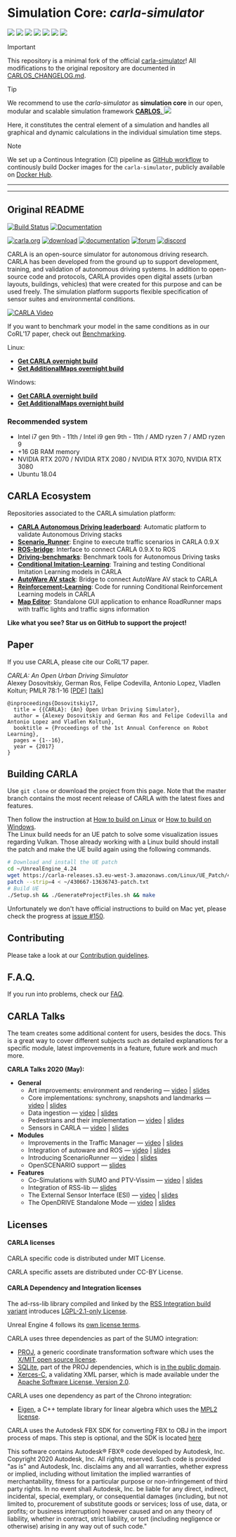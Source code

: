 # Simulation Core: *carla-simulator*

<p align="left">
  <img src="https://img.shields.io/github/v/release/ika-rwth-aachen/carla-simulator"/>
  <img src="https://img.shields.io/github/license/ika-rwth-aachen/carla-simulator"/>
  <a href="https://github.com/ika-rwth-aachen/carla-simulator/actions/workflows/docker.yml">
  <img src="https://github.com/ika-rwth-aachen/carla-simulator/actions/workflows/docker.yml/badge.svg"/></a>
  <img src="https://img.shields.io/badge/Ubuntu-22.04-E95420"/>
  <img src="https://img.shields.io/badge/CARLA-0.9.15-blueviolet"/>
  <img src="https://img.shields.io/badge/Python-3.10-blueviolet"/>
  <img src="https://img.shields.io/github/stars/ika-rwth-aachen/carla-simulator?style=social"/>
</p>

> [!IMPORTANT]
> This repository is a minimal fork of the official [carla-simulator](https://github.com/carla-simulator/carla)! All modifications to the original repository are documented in [CARLOS_CHANGELOG.md](./CARLOS_CHANGELOG.md).

> [!TIP]
> We recommend to use the *carla-simulator* as **simulation core** in our open, modular and scalable simulation framework <a href="https://github.com/ika-rwth-aachen/carlos">**CARLOS**. <img src="https://img.shields.io/github/stars/ika-rwth-aachen/carlos?style=social"/></a> 
>
> Here, it constitutes the central element of a simulation and handles all graphical and dynamic calculations in the individual simulation time steps.

> [!NOTE]
> We set up a Continous Integration (CI) pipeline as [GitHub workflow](./github/workflows/docker.yml) to continously build Docker images for the `carla-simulator`, publicly available on [Docker Hub](https://hub.docker.com/r/rwthika/carla-simulator).

---
---
## Original README

[![Build Status](https://travis-ci.org/carla-simulator/carla.svg?branch=master)](https://travis-ci.org/carla-simulator/carla)
[![Documentation](https://readthedocs.org/projects/carla/badge/?version=latest)](http://carla.readthedocs.io)

[![carla.org](Docs/img/btn/web.png)](http://carla.org)
[![download](Docs/img/btn/download.png)](https://github.com/carla-simulator/carla/blob/master/Docs/download.md)
[![documentation](Docs/img/btn/docs.png)](http://carla.readthedocs.io)
[![forum](Docs/img/btn/forum.png)](https://github.com/carla-simulator/carla/discussions)
[![discord](Docs/img/btn/chat.png)](https://discord.gg/8kqACuC)

CARLA is an open-source simulator for autonomous driving research. CARLA has been developed from the ground up to support development, training, and
validation of autonomous driving systems. In addition to open-source code and protocols, CARLA provides open digital assets (urban layouts, buildings,
vehicles) that were created for this purpose and can be used freely. The simulation platform supports flexible specification of sensor suites and
environmental conditions.

[![CARLA Video](Docs/img/video_thumbnail_0910.jpg)](https://www.youtube.com/watch?v=7jej46ALVRE)

If you want to benchmark your model in the same conditions as in our CoRL’17
paper, check out
[Benchmarking](https://github.com/carla-simulator/driving-benchmarks).

Linux:
* [**Get CARLA overnight build**](http://carla-releases.s3.amazonaws.com/Linux/Dev/CARLA_Latest.tar.gz)
* [**Get AdditionalMaps overnight build**](http://carla-releases.s3.amazonaws.com/Linux/Dev/AdditionalMaps_Latest.tar.gz)

Windows:
* [**Get CARLA overnight build**](http://carla-releases.s3.amazonaws.com/Windows/Dev/CARLA_Latest.zip)
* [**Get AdditionalMaps overnight build**](http://carla-releases.s3.amazonaws.com/Windows/Dev/AdditionalMaps_Latest.zip)

### Recommended system

* Intel i7 gen 9th - 11th / Intel i9 gen 9th - 11th / AMD ryzen 7 / AMD ryzen 9
* +16 GB RAM memory 
* NVIDIA RTX 2070 / NVIDIA RTX 2080 / NVIDIA RTX 3070, NVIDIA RTX 3080
* Ubuntu 18.04

## CARLA Ecosystem
Repositories associated to the CARLA simulation platform:

* [**CARLA Autonomous Driving leaderboard**](https://leaderboard.carla.org/): Automatic platform to validate Autonomous Driving stacks
* [**Scenario_Runner**](https://github.com/carla-simulator/scenario_runner): Engine to execute traffic scenarios in CARLA 0.9.X
* [**ROS-bridge**](https://github.com/carla-simulator/ros-bridge): Interface to connect CARLA 0.9.X to ROS
* [**Driving-benchmarks**](https://github.com/carla-simulator/driving-benchmarks): Benchmark tools for Autonomous Driving tasks
* [**Conditional Imitation-Learning**](https://github.com/felipecode/coiltraine): Training and testing Conditional Imitation Learning models in CARLA
* [**AutoWare AV stack**](https://github.com/carla-simulator/carla-autoware): Bridge to connect AutoWare AV stack to CARLA
* [**Reinforcement-Learning**](https://github.com/carla-simulator/reinforcement-learning): Code for running Conditional Reinforcement Learning models in CARLA
* [**Map Editor**](https://github.com/carla-simulator/carla-map-editor): Standalone GUI application to enhance RoadRunner maps with traffic lights and traffic signs information

**Like what you see? Star us on GitHub to support the project!**

Paper
-----

If you use CARLA, please cite our CoRL’17 paper.

_CARLA: An Open Urban Driving Simulator_<br>Alexey Dosovitskiy, German Ros,
Felipe Codevilla, Antonio Lopez, Vladlen Koltun; PMLR 78:1-16
[[PDF](http://proceedings.mlr.press/v78/dosovitskiy17a/dosovitskiy17a.pdf)]
[[talk](https://www.youtube.com/watch?v=xfyK03MEZ9Q&feature=youtu.be&t=2h44m30s)]


```
@inproceedings{Dosovitskiy17,
  title = {{CARLA}: {An} Open Urban Driving Simulator},
  author = {Alexey Dosovitskiy and German Ros and Felipe Codevilla and Antonio Lopez and Vladlen Koltun},
  booktitle = {Proceedings of the 1st Annual Conference on Robot Learning},
  pages = {1--16},
  year = {2017}
}
```

Building CARLA
--------------

Use `git clone` or download the project from this page. Note that the master branch contains the most recent release of CARLA with the latest fixes and features.

Then follow the instruction at [How to build on Linux][buildlinuxlink] or [How to build on Windows][buildwindowslink].  
The Linux build needs for an UE patch to solve some visualization issues regarding Vulkan. Those already working with a Linux build should install the patch and make the UE build again using the following commands.  
```sh
# Download and install the UE patch  
cd ~/UnrealEngine_4.24
wget https://carla-releases.s3.eu-west-3.amazonaws.com/Linux/UE_Patch/430667-13636743-patch.txt ~/430667-13636743-patch.txt
patch --strip=4 < ~/430667-13636743-patch.txt
# Build UE
./Setup.sh && ./GenerateProjectFiles.sh && make
```

Unfortunately we don't have official instructions to build on Mac yet, please check the progress at [issue #150][issue150].

[buildlinuxlink]: https://carla.readthedocs.io/en/latest/build_linux/
[buildwindowslink]: https://carla.readthedocs.io/en/latest/build_windows/
[issue150]: https://github.com/carla-simulator/carla/issues/150

Contributing
------------

Please take a look at our [Contribution guidelines][contriblink].

[contriblink]: https://carla.readthedocs.io/en/latest/cont_contribution_guidelines/

F.A.Q.
------

If you run into problems, check our
[FAQ](https://carla.readthedocs.io/en/latest/build_faq/).

CARLA Talks
------
The team creates some additional content for users, besides the docs. This is a great way to cover different subjects such as detailed explanations for a specific module, latest improvements in a feature, future work and much more.  

__CARLA Talks 2020 (May):__  

*   __General__  
	*   Art improvements: environment and rendering — [video](https://youtu.be/ZZaHevsz8W8) | [slides](https://drive.google.com/file/d/1l9Ztaq0Q8fNN5YPU4-5vL13eZUwsQl5P/view?usp=sharing)  
	*   Core implementations: synchrony, snapshots and landmarks — [video](https://youtu.be/nyyTLmphqY4) | [slides](https://drive.google.com/file/d/1yaOwf1419qWZqE1gTSrrknsWOhawEWh_/view?usp=sharing)
	*   Data ingestion — [video](https://youtu.be/mHiUUZ4xC9o) | [slides](https://drive.google.com/file/d/10uNBAMreKajYimIhwCqSYXjhfVs2bX31/view?usp=sharing)  
	*   Pedestrians and their implementation — [video](https://youtu.be/Uoz2ihDwaWA) | [slides](https://drive.google.com/file/d/1Tsosin7BLP1k558shtbzUdo2ZXVKy5CB/view?usp=sharing)  
	*   Sensors in CARLA — [video](https://youtu.be/T8qCSet8WK0) | [slides](https://drive.google.com/file/d/1UO8ZAIOp-1xaBzcFMfn_IoipycVkUo4q/view?usp=sharing)  
*   __Modules__  
	*   Improvements in the Traffic Manager — [video](https://youtu.be/n9cufaJ17eA) | [slides](https://drive.google.com/file/d/1R9uNZ6pYHSZoEBxs2vYK7swiriKbbuxo/view?usp=sharing)  
	*   Integration of autoware and ROS — [video](https://youtu.be/ChIgcC2scwU) | [slides](https://drive.google.com/file/d/1uO6nBaFirrllb08OeqGAMVLApQ6EbgAt/view?usp=sharing)  
	*   Introducing ScenarioRunner — [video](https://youtu.be/dcnnNJowqzM) | [slides](https://drive.google.com/file/d/1zgoH_kLOfIw117FJGm2IVZZAIRw9U2Q0/view?usp=sharing)  
	*   OpenSCENARIO support — [slides](https://drive.google.com/file/d/1g6ATxZRTWEdstiZwfBN1_T_x_WwZs0zE/view?usp=sharing)  
*   __Features__  
	*   Co-Simulations with SUMO and PTV-Vissim — [video](https://youtu.be/PuFSbj1PU94) | [slides](https://drive.google.com/file/d/10DgMNUBqKqWBrdiwBiAIT4DdR9ObCquI/view?usp=sharing)  
	*   Integration of RSS-lib — [slides](https://drive.google.com/file/d/1whREmrCv67fOMipgCk6kkiW4VPODig0A/view?usp=sharing)  
	*   The External Sensor Interface (ESI) — [video](https://youtu.be/5hXHPV9FIeY) | [slides](https://drive.google.com/file/d/1VWFaEoS12siW6NtQDUkm44BVO7tveRbJ/view?usp=sharing)  
	*   The OpenDRIVE Standalone Mode — [video](https://youtu.be/U25GhofVV1Q) | [slides](https://drive.google.com/file/d/1D5VsgfX7dmgPWn7UtDDid3-OdS1HI4pY/view?usp=sharing)  

Licenses
-------

#### CARLA licenses

CARLA specific code is distributed under MIT License.

CARLA specific assets are distributed under CC-BY License.

#### CARLA Dependency and Integration licenses

The ad-rss-lib library compiled and linked by the [RSS Integration build variant](Docs/adv_rss.md) introduces [LGPL-2.1-only License](https://opensource.org/licenses/LGPL-2.1).

Unreal Engine 4 follows its [own license terms](https://www.unrealengine.com/en-US/faq).

CARLA uses three dependencies as part of the SUMO integration:
- [PROJ](https://proj.org/), a generic coordinate transformation software which uses the [X/MIT open source license](https://proj.org/about.html#license).
- [SQLite](https://www.sqlite.org), part of the PROJ dependencies, which is [in the public domain](https://www.sqlite.org/purchase/license).
- [Xerces-C](https://xerces.apache.org/xerces-c/), a validating XML parser, which is made available under the [Apache Software License, Version 2.0](http://www.apache.org/licenses/LICENSE-2.0.html).

CARLA uses one dependency as part of the Chrono integration:
- [Eigen](https://eigen.tuxfamily.org/index.php?title=Main_Page), a C++ template library for linear algebra which uses the [MPL2 license](https://www.mozilla.org/en-US/MPL/2.0/).

CARLA uses the Autodesk FBX SDK for converting FBX to OBJ in the import process of maps. This step is optional, and the SDK is located [here](https://www.autodesk.com/developer-network/platform-technologies/fbx-sdk-2020-0)

This software contains Autodesk® FBX® code developed by Autodesk, Inc. Copyright 2020 Autodesk, Inc. All rights, reserved. Such code is provided "as is" and Autodesk, Inc. disclaims any and all warranties, whether express or implied, including without limitation the implied warranties of merchantability, fitness for a particular purpose or non-infringement of third party rights. In no event shall Autodesk, Inc. be liable for any direct, indirect, incidental, special, exemplary, or consequential damages (including, but not limited to, procurement of substitute goods or services; loss of use, data, or profits; or business interruption) however caused and on any theory of liability, whether in contract, strict liability, or tort (including negligence or otherwise) arising in any way out of such code."
